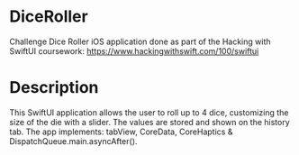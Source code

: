 # DiceRoller
Challenge Dice Roller iOS application done as part of the Hacking with SwiftUI coursework: https://www.hackingwithswift.com/100/swiftui

# Description
This SwiftUI application allows the user to roll up to 4 dice, customizing the size of the die with a slider. The values are stored and shown on the history tab.
The app implements: tabView, CoreData, CoreHaptics & DispatchQueue.main.asyncAfter(). 
